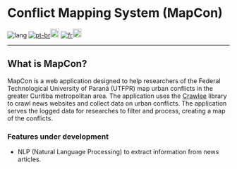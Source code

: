 # Conflict Mapping System (MapCon)

![lang](https://img.shields.io/badge/Language:-blue)
[![pt-br](https://img.shields.io/badge/Português_BR-green)<img src="https://raw.githubusercontent.com/stevenrskelton/flag-icon/master/png/75/country-4x3/br.png" alt="Brazil Flag" height="20"/>](README.pt-br.md)
[![fr](https://img.shields.io/badge/Français-darkred)<img src="https://raw.githubusercontent.com/stevenrskelton/flag-icon/master/png/75/country-4x3/us.png" alt="France Flag" height="20"/>](README.fr.md)

---

## What is MapCon?

MapCon is a web application designed to help researchers of the Federal Technological University of Paraná (UTFPR) map urban conflicts in the greater Curitiba metropolitan area. The application uses the [Crawlee](https://crawlee.dev/) library to crawl news websites and collect data on urban conflicts. The application serves the logged data for researches to filter and process, creating a map of the conflicts.

### Features under development

- NLP (Natural Language Processing) to extract information from news articles.
